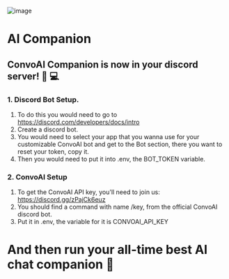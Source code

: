 ![image](https://github.com/Diboxa/discord-bot/assets/154600041/97ceb7cf-0d2e-43b2-a5c4-e97460be3d40)
# AI Companion
## ConvoAI Companion is now in your discord server! 🤖 💻
### 1. Discord Bot Setup.
1. To do this you would need to go to https://discord.com/developers/docs/intro
2. Create a discord bot.
3. You would need to select your app that you wanna use for your customizable ConvoAI bot and get to the Bot section, there you want to reset your token, copy it.
4. Then you would need to put it into .env, the BOT_TOKEN variable.
### 2. ConvoAI Setup
1. To get the ConvoAI API key, you'll need to join us: https://discord.gg/zPajCk6euz
2. You should find a command with name /key, from the official ConvoAI discord bot.
3. Put it in .env, the variable for it is CONVOAI_API_KEY
# And then run your all-time best AI chat companion 👑
